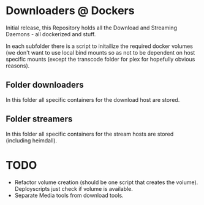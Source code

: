 # Downloaders @ Dockers

Initial release, this Repository holds all the Download and Streaming Daemons - all dockerized and stuff.

In each subfolder there is a script to initailize the required docker volumes (we don't want to use local bind mounts so as not to be dependent on host specific mounts (except the transcode folder for plex for hopefully obvious reasons).

## Folder downloaders
In this folder all specific containers for the download host are stored.

## Folder streamers
In this folder all specific containers for the stream hosts are stored (including heimdall).


# TODO
- Refactor volume creation (should be one script that creates the volume). Deployscripts just check if volume is available.
- Separate Media tools from download tools.
